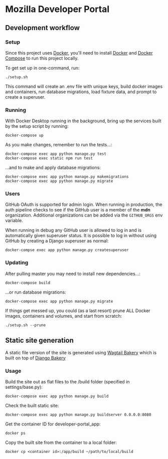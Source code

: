 # Mozilla Developer Portal

## Development workflow

### Setup

Since this project uses [Docker](https://www.docker.com/), you'll need to install [Docker](https://hub.docker.com/search?q=&type=edition&offering=community) and [Docker Compose](https://docs.docker.com/compose/install/) to run this project locally.

To get set up in one-command, run:

```shell
./setup.sh
```

This command will create an .env file with unique keys, build docker images and containers, run database migrations, load fixture data, and prompt to create a superuser.

### Running

With Docker Desktop running in the background, bring up the services built by the setup script by running:

```shell
docker-compose up
```

As you make changes, remember to run the tests…:

```shell
docker-compose exec app python manage.py test
docker-compose exec static npm run test
```

…and to make and apply database migrations:

```shell
docker-compose exec app python manage.py makemigrations
docker-compose exec app python manage.py migrate
```

### Users

GitHub OAuth is supported for admin login. When running in production, the auth pipeline checks to see if the GitHub user is a member of the __mdn__ organization. Additional organizations can be added via the `GITHUB_ORGS` env variable.

When running in debug any GitHub user is allowed to log in and is automatically given superuser status. It is possible to log in without using GitHub by creating a Django superuser as normal:

```shell
docker-compse exec app python manage.py createsuperuser
```

### Updating

After pulling master you may need to install new dependencies…:

```shell
docker-compose build
```

…or run database migrations:

```shell
docker-compose exec app python manage.py migrate
```

If things get messed up, you could (as a last resort) prune ALL Docker images, containers and volumes, and start from scratch:

```shell
./setup.sh --prune
```

## Static site generation

A static file version of the site is generated using [Wagtail Bakery](https://github.com/wagtail/wagtail-bakery) which is built on top of [Django Bakery](https://github.com/datadesk/django-bakery)

### Usage

Build the site out as flat files to the /build folder (specified in settings/base.py):

```shell
docker-compose exec app python manage.py build
```

Check the built static site:

```shell
docker-compose exec app python manage.py buildserver 0.0.0.0:8080
```

Get the container ID for developer-portal_app:

```shell
docker ps
```

Copy the built site from the container to a local folder:

```shell
docker cp <container id>:/app/build ~/path/to/local/build
```


